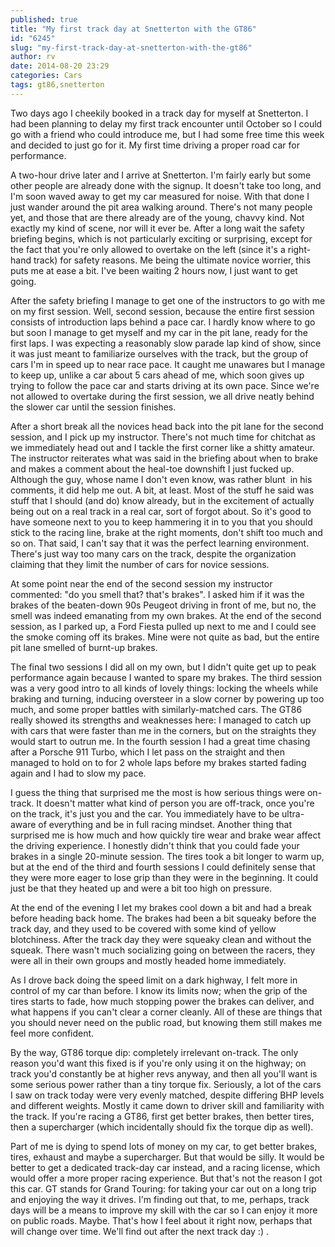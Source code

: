 ```yaml
---
published: true
title: "My first track day at Snetterton with the GT86"
id: "6245"
slug: "my-first-track-day-at-snetterton-with-the-gt86"
author: rv
date: 2014-08-20 23:29
categories: Cars
tags: gt86,snetterton
---
```

Two days ago I cheekily booked in a track day for myself at Snetterton. I had been planning to delay my first track encounter until October so I could go with a friend who could introduce me, but I had some free time this week and decided to just go for it. My first time driving a proper road car for performance.

A two-hour drive later and I arrive at Snetterton. I'm fairly early but some other people are already done with the signup. It doesn't take too long, and I'm soon waved away to get my car measured for noise. With that done I just wander around the pit area walking around. There's not many people yet, and those that are there already are of the young, chavvy kind. Not exactly my kind of scene, nor will it ever be. After a long wait the safety briefing begins, which is not particularly exciting or surprising, except for the fact that you're only allowed to overtake on the left (since it's a right-hand track) for safety reasons. Me being the ultimate novice worrier, this puts me at ease a bit. I've been waiting 2 hours now, I just want to get going.

After the safety briefing I manage to get one of the instructors to go with me on my first session. Well, second session, because the entire first session consists of introduction laps behind a pace car. I hardly know where to go but soon I manage to get myself and my car in the pit lane, ready for the first laps. I was expecting a reasonably slow parade lap kind of show, since it was just meant to familiarize ourselves with the track, but the group of cars I'm in speed up to near race pace. It caught me unawares but I manage to keep up, unlike a car about 5 cars ahead of me, which soon gives up trying to follow the pace car and starts driving at its own pace. Since we're not allowed to overtake during the first session, we all drive neatly behind the slower car until the session finishes.

After a short break all the novices head back into the pit lane for the second session, and I pick up my instructor. There's not much time for chitchat as we immediately head out and I tackle the first corner like a shitty amateur. The instructor reiterates what was said in the briefing about when to brake and makes a comment about the heal-toe downshift I just fucked up. Although the guy, whose name I don't even know, was rather blunt  in his comments, it did help me out. A bit, at least. Most of the stuff he said was stuff that I should (and do) know already, but in the excitement of actually being out on a real track in a real car, sort of forgot about. So it's good to have someone next to you to keep hammering it in to you that you should stick to the racing line, brake at the right moments, don't shift too much and so on. That said, I can't say that it was the perfect learning environment. There's just way too many cars on the track, despite the organization claiming that they limit the number of cars for novice sessions.

At some point near the end of the second session my instructor commented: "do you smell that? that's brakes". I asked him if it was the brakes of the beaten-down 90s Peugeot driving in front of me, but no, the smell was indeed emanating from my own brakes. At the end of the second session, as I parked up, a Ford Fiesta pulled up next to me and I could see the smoke coming off its brakes. Mine were not quite as bad, but the entire pit lane smelled of burnt-up brakes.

The final two sessions I did all on my own, but I didn't quite get up to peak performance again because I wanted to spare my brakes. The third session was a very good intro to all kinds of lovely things: locking the wheels while braking and turning, inducing oversteer in a slow corner by powering up too much, and some proper battles with similarly-matched cars. The GT86 really showed its strengths and weaknesses here: I managed to catch up with cars that were faster than me in the corners, but on the straights they would start to outrun me. In the fourth session I had a great time chasing after a Porsche 911 Turbo, which I let pass on the straight and then managed to hold on to for 2 whole laps before my brakes started fading again and I had to slow my pace.

I guess the thing that surprised me the most is how serious things were on-track. It doesn't matter what kind of person you are off-track, once you're on the track, it's just you and the car. You immediately have to be ultra-aware of everything and be in full racing mindset. Another thing that surprised me is how much and how quickly tire wear and brake wear affect the driving experience. I honestly didn't think that you could fade your brakes in a single 20-minute session. The tires took a bit longer to warm up, but at the end of the third and fourth sessions I could definitely sense that they were more eager to lose grip than they were in the beginning. It could just be that they heated up and were a bit too high on pressure.

At the end of the evening I let my brakes cool down a bit and had a break before heading back home. The brakes had been a bit squeaky before the track day, and they used to be covered with some kind of yellow blotchiness. After the track day they were squeaky clean and without the squeak. There wasn't much socializing going on between the racers, they were all in their own groups and mostly headed home immediately.

As I drove back doing the speed limit on a dark highway, I felt more in control of my car than before. I know its limits now; when the grip of the tires starts to fade, how much stopping power the brakes can deliver, and what happens if you can't clear a corner cleanly. All of these are things that you should never need on the public road, but knowing them still makes me feel more confident.

By the way, GT86 torque dip: completely irrelevant on-track. The only reason you'd want this fixed is if you're only using it on the highway; on track you'd constantly be at higher revs anyway, and then all you'll want is some serious power rather than a tiny torque fix. Seriously, a lot of the cars I saw on track today were very evenly matched, despite differing BHP levels and different weights. Mostly it came down to driver skill and familiarity with the track. If you're racing a GT86, first get better brakes, then better tires, then a supercharger (which incidentally should fix the torque dip as well).

Part of me is dying to spend lots of money on my car, to get better brakes, tires, exhaust and maybe a supercharger. But that would be silly. It would be better to get a dedicated track-day car instead, and a racing license, which would offer a more proper racing experience. But that's not the reason I got this car. GT stands for Grand Touring: for taking your car out on a long trip and enjoying the way it drives. I'm finding out that, to me, perhaps, track days will be a means to improve my skill with the car so I can enjoy it more on public roads. Maybe. That's how I feel about it right now, perhaps that will change over time. We'll find out after the next track day :) .

&nbsp;
